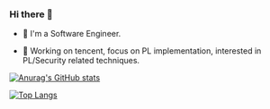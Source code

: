 ### Hi there 👋

- 🤔 I'm a Software Engineer.

- 🔭 Working on tencent, focus on PL implementation, interested in PL/Security related techniques.

[![Anurag's GitHub stats](https://github-readme-stats.vercel.app/api?username=penguin-wwy&show_icons=true&theme=gruvbox_light)](https://github.com/anuraghazra/github-readme-stats)

[![Top Langs](https://github-readme-stats.vercel.app/api/top-langs/?username=penguin-wwy&layout=compact&hide=llvm,HTML,assembly,mirah&exclude_repo=replace_function_name)](https://github.com/anuraghazra/github-readme-stats)

<!--
**penguin-wwy/penguin-wwy** is a ✨ _special_ ✨ repository because its `README.md` (this file) appears on your GitHub profile.

Here are some ideas to get you started:

- 🔭 I’m currently working on ...
- 🌱 I’m currently learning ...
- 👯 I’m looking to collaborate on ...
- 🤔 I’m looking for help with ...
- 💬 Ask me about ...
- 📫 How to reach me: ...
- 😄 Pronouns: ...
- ⚡ Fun fact: ...
-->
